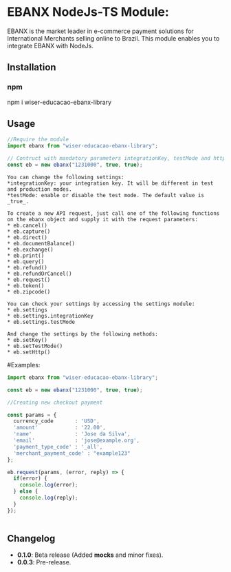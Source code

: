 EBANX NodeJs-TS Module:
==============
EBANX is the market leader in e-commerce payment solutions for International Merchants selling online to Brazil. This module enables you to integrate EBANX with NodeJs.

Installation
-----------

### npm

npm i wiser-educacao-ebanx-library

Usage
---------
```Typescript
//Require the module
import ebanx from "wiser-educacao-ebanx-library";

// Contruct with mandatory parameters integrationKey, testMode and httpMode.
const eb = new ebanx("1231000", true, true);

```

    You can change the following settings:
    *integrationKey: your integration key. It will be different in test and production modes.
    *testMode: enable or disable the test mode. The default value is _true_.

    To create a new API request, just call one of the following functions 
    on the ebanx object and supply it with the request parameters:
    * eb.cancel()
    * eb.capture()
    * eb.direct()
    * eb.documentBalance()
    * eb.exchange()
    * eb.print()
    * eb.query()
    * eb.refund()
    * eb.refundOrCancel()
    * eb.request()
    * eb.token()
    * eb.zipcode()

    You can check your settings by accessing the settings module:
    * eb.settings
    * eb.settings.integrationKey
    * eb.settings.testMode

    And change the settings by the following methods:
    * eb.setKey()
    * eb.setTestMode()
    * eb.setHttp()

#Examples:

```Typescript
import ebanx from "wiser-educacao-ebanx-library";

const eb = new ebanx("1231000", true, true);

//Creating new checkout payment

const params = {
  currency_code       : 'USD',
  'amount'            : '22.00',
  'name'              : 'Jose da Silva',
  'email'             : 'jose@example.org',
  'payment_type_code' : '_all',
  'merchant_payment_code' : "example123"
};

eb.request(params, (error, reply) => {
  if(error) {
    console.log(error);
  } else {
    console.log(reply);
  }
});
    
```

## Changelog
* **0.1.0**: Beta release (Added __mocks__ and minor fixes).
* **0.0.3**: Pre-release.
